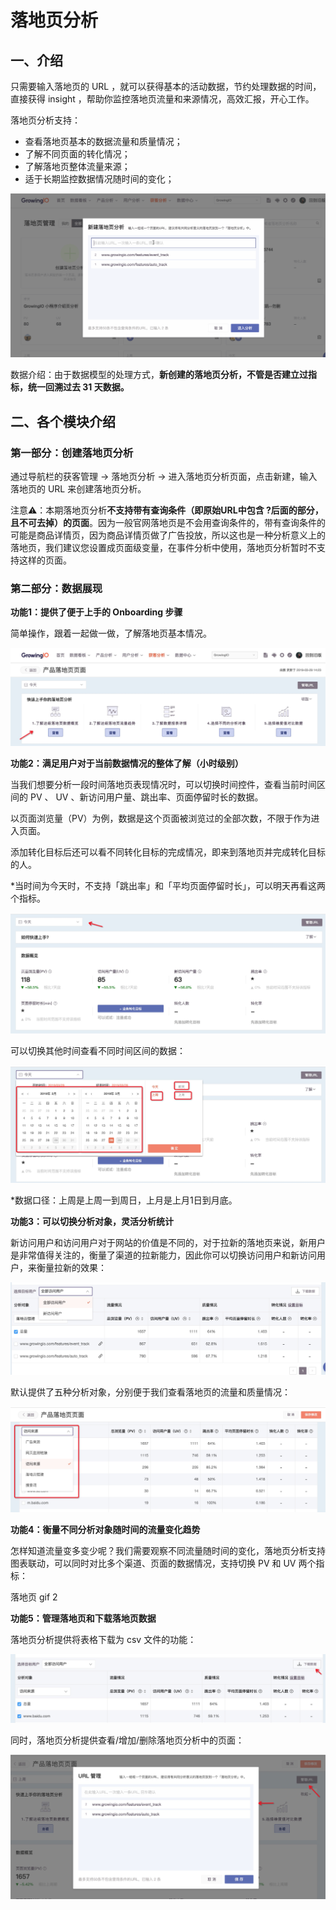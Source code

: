 # 落地页分析

## 一、介绍 <a id="id-&#x843D;&#x5730;&#x9875;&#x5206;&#x6790;&#x5E2E;&#x52A9;&#x6587;&#x6863;-&#x4E00;&#x3001;&#x4ECB;&#x7ECD;"></a>

只需要输入落地页的 URL ，就可以获得基本的活动数据，节约处理数据的时间，直接获得 insight ，帮助你监控落地页流量和来源情况，高效汇报，开心工作。

落地页分析支持：

* 查看落地页基本的数据流量和质量情况；
* 了解不同页面的转化情况；
* 了解落地页整体流量来源；
* 适于长期监控数据情况随时间的变化；

![&#x6F14;&#x793A;&#x56FE;](../.gitbook/assets/la-di-ye-fen-xi-bang-zhu-wen-dang.gif)

数据介绍：由于数据模型的处理方式，**新创建的落地页分析，不管是否建立过指标，统一回溯过去 31 天数据。**

## 二、各个模块介绍 <a id="id-&#x843D;&#x5730;&#x9875;&#x5206;&#x6790;&#x5E2E;&#x52A9;&#x6587;&#x6863;-&#x4E8C;&#x3001;&#x5404;&#x4E2A;&#x6A21;&#x5757;&#x4ECB;&#x7ECD;"></a>

### 第一部分：创建落地页分析 <a id="id-&#x843D;&#x5730;&#x9875;&#x5206;&#x6790;&#x5E2E;&#x52A9;&#x6587;&#x6863;-&#x7B2C;&#x4E00;&#x90E8;&#x5206;&#xFF1A;&#x521B;&#x5EFA;&#x843D;&#x5730;&#x9875;&#x5206;&#x6790;"></a>

通过导航栏的获客管理 -&gt; 落地页分析 -&gt; 进入落地页分析页面，点击新建，输入落地页的 URL 来创建落地页分析。

注意⚠️：本期落地页分析**不支持带有查询条件（即原始URL中包含 ?后面的部分，且不可去掉）的页面**。因为一般官网落地页是不会用查询条件的，带有查询条件的可能是商品详情页，因为商品详情页做了广告投放，所以这也是一种分析意义上的落地页，我们建议您设置成页面级变量，在事件分析中使用，落地页分析暂时不支持这样的页面。

### 第二部分：数据展现 <a id="id-&#x843D;&#x5730;&#x9875;&#x5206;&#x6790;&#x5E2E;&#x52A9;&#x6587;&#x6863;-&#x7B2C;&#x4E8C;&#x90E8;&#x5206;&#xFF1A;&#x6570;&#x636E;&#x5C55;&#x73B0;"></a>

**功能1：提供了便于上手的 Onboarding 步骤**

简单操作，跟着一起做一做，了解落地页基本情况。

![](../.gitbook/assets/image2019-3-29_14-47-56.png)

**功能2：满足用户对于当前数据情况的整体了解（小时级别）**

当我们想要分析一段时间落地页表现情况时，可以切换时间控件，查看当前时间区间的 PV 、 UV 、新访问用户量、跳出率、页面停留时长的数据。

以页面浏览量（PV）为例，数据是这个页面被浏览过的全部次数，不限于作为进入页面。

添加转化目标后还可以看不同转化目标的完成情况，即来到落地页并完成转化目标的人。

\*当时间为今天时，不支持「跳出率」和「平均页面停留时长」，可以明天再看这两个指标。

![](../.gitbook/assets/image2019-3-29_14-51-26.png)

可以切换其他时间查看不同时间区间的数据：

![](../.gitbook/assets/image2019-3-29_14-51-2.png)

\*数据口径：上周是上周一到周日，上月是上月1日到月底。

**功能3：可以切换分析对象，灵活分析统计**

新访问用户和访问用户对于网站的价值是不同的，对于拉新的落地页来说，新用户是非常值得关注的，衡量了渠道的拉新能力，因此你可以切换访问用户和新访问用户，来衡量拉新的效果：

![](../.gitbook/assets/image2019-3-29_14-58-3.png)

默认提供了五种分析对象，分别便于我们查看落地页的流量和质量情况：

![](../.gitbook/assets/image2019-3-29_14-59-30.png)

**功能4：衡量不同分析对象随时间的流量变化趋势**

怎样知道流量变多变少呢？我们需要观察不同流量随时间的变化，落地页分析支持图表联动，可以同时对比多个渠道、页面的数据情况，支持切换 PV 和 UV  两个指标：

落地页 gif 2

**功能5：管理落地页和下载落地页数据**

落地页分析提供将表格下载为 csv 文件的功能：

![](../.gitbook/assets/image2019-3-29_15-10-30.png)

同时，落地页分析提供查看/增加/删除落地页分析中的页面：

![](../.gitbook/assets/image2019-3-29_15-9-54.png)





